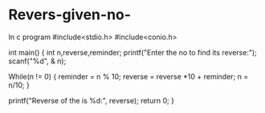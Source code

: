 # Revers-given-no-
In c program
#include<stdio.h>
#include<conio.h>

int main()
{
  int n,reverse,reminder;
  printf("Enter the no to find its reverse:");
  scanf("%d", & n);
  
  While(n != 0)
  {
      reminder = n % 10;
      reverse = reverse *10 + reminder;
      n = n/10;
  }
   
   printf("Reverse of the is %d:", reverse); 
    return 0;
  }

